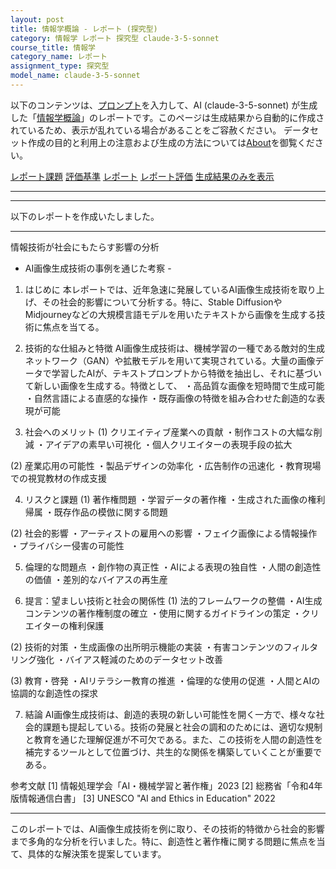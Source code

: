 ```yaml
---
layout: post
title: 情報学概論 - レポート (探究型)
category: 情報学 レポート 探究型 claude-3-5-sonnet
course_title: 情報学
category_name: レポート
assignment_type: 探究型
model_name: claude-3-5-sonnet
---
```


以下のコンテンツは、[プロンプト](http://127.0.0.1:8000/generated/情報学/claude-3-5-sonnet/prompt_レポート-探究型.md)を入力して、AI (claude-3-5-sonnet) が生成した「[情報学概論](/contents/情報学/)」のレポートです。このページは生成結果から自動的に作成されているため、表示が乱れている場合があることをご容赦ください。
データセット作成の目的と利用上の注意および生成の方法については[About](/About)を御覧ください。

[レポート課題](../レポート課題-探究型)
[評価基準](../評価基準-探究型)
[レポート](../レポート-探究型)
[レポート評価](../レポート評価-探究型)
[生成結果のみを表示](http://127.0.0.1:8000/generated/情報学/claude-3-5-sonnet/レポート-探究型.md)
  

***
***
  
以下のレポートを作成いたしました。

---------------------------------------
情報技術が社会にもたらす影響の分析
- AI画像生成技術の事例を通じた考察 -

1. はじめに
本レポートでは、近年急速に発展しているAI画像生成技術を取り上げ、その社会的影響について分析する。特に、Stable DiffusionやMidjourneyなどの大規模言語モデルを用いたテキストから画像を生成する技術に焦点を当てる。

2. 技術的な仕組みと特徴
AI画像生成技術は、機械学習の一種である敵対的生成ネットワーク（GAN）や拡散モデルを用いて実現されている。大量の画像データで学習したAIが、テキストプロンプトから特徴を抽出し、それに基づいて新しい画像を生成する。特徴として、
・高品質な画像を短時間で生成可能
・自然言語による直感的な操作
・既存画像の特徴を組み合わせた創造的な表現が可能

3. 社会へのメリット
(1) クリエイティブ産業への貢献
・制作コストの大幅な削減
・アイデアの素早い可視化
・個人クリエイターの表現手段の拡大

(2) 産業応用の可能性
・製品デザインの効率化
・広告制作の迅速化
・教育現場での視覚教材の作成支援

4. リスクと課題
(1) 著作権問題
・学習データの著作権
・生成された画像の権利帰属
・既存作品の模倣に関する問題

(2) 社会的影響
・アーティストの雇用への影響
・フェイク画像による情報操作
・プライバシー侵害の可能性

5. 倫理的な問題点
・創作物の真正性
・AIによる表現の独自性
・人間の創造性の価値
・差別的なバイアスの再生産

6. 提言：望ましい技術と社会の関係性
(1) 法的フレームワークの整備
・AI生成コンテンツの著作権制度の確立
・使用に関するガイドラインの策定
・クリエイターの権利保護

(2) 技術的対策
・生成画像の出所明示機能の実装
・有害コンテンツのフィルタリング強化
・バイアス軽減のためのデータセット改善

(3) 教育・啓発
・AIリテラシー教育の推進
・倫理的な使用の促進
・人間とAIの協調的な創造性の探求

7. 結論
AI画像生成技術は、創造的表現の新しい可能性を開く一方で、様々な社会的課題も提起している。技術の発展と社会の調和のためには、適切な規制と教育を通じた理解促進が不可欠である。また、この技術を人間の創造性を補完するツールとして位置づけ、共生的な関係を構築していくことが重要である。

参考文献
[1] 情報処理学会「AI・機械学習と著作権」2023
[2] 総務省「令和4年版情報通信白書」
[3] UNESCO "AI and Ethics in Education" 2022

---------------------------------------

このレポートでは、AI画像生成技術を例に取り、その技術的特徴から社会的影響まで多角的な分析を行いました。特に、創造性と著作権に関する問題に焦点を当て、具体的な解決策を提案しています。
